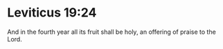 # Leviticus 19:24

And in the fourth year all its fruit shall be holy, an offering of praise to the Lord.
